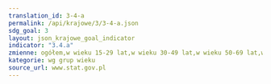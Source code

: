 ```yaml
---
translation_id: 3-4-a
permalink: /api/krajowe/3/3-4-a.json
sdg_goal: 3
layout: json_krajowe_goal_indicator
indicator: "3.4.a"
zmienne: ogółem,w wieku 15-29 lat,w wieku 30-49 lat,w wieku 50-69 lat,w wieku 70 lat i więcej
kategorie: wg grup wieku
source_url: www.stat.gov.pl
---
```

